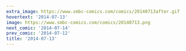 ```yaml
---
extra_image: https://www.smbc-comics.com/comics/20140713after.gif
hovertext: '2014-07-13'
image: https://www.smbc-comics.com/comics/20140713.png
next_comic: '2014-07-14'
prev_comic: '2014-07-12'
title: '2014-07-13'
---
```


